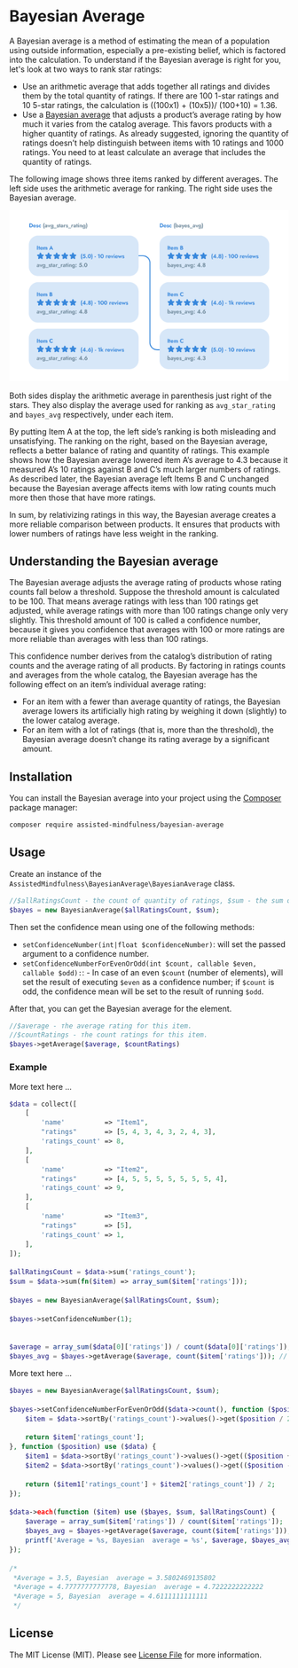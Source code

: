 # Bayesian Average

A Bayesian average is a method of estimating the mean of a population using outside information, especially a pre-existing belief, which is factored into the calculation. To understand if the Bayesian average is right for you, let's look at two ways to rank star ratings:


- Use an arithmetic average that adds together all ratings and divides them by the total quantity of ratings. If there are 100 1-star ratings and 10 5-star ratings, the calculation is ((100x1) + (10x5))/ (100+10) = 1.36.
- Use a [Bayesian average](https://en.wikipedia.org/wiki/Bayesian_average) that adjusts a product’s average rating by how much it varies from the catalog average. This favors products with a higher quantity of ratings.
As already suggested, ignoring the quantity of ratings doesn’t help distinguish between items with 10 ratings and 1000 ratings. You need to at least calculate an average that includes the quantity of ratings.

The following image shows three items ranked by different averages. The left side uses the arithmetic average for ranking. The right side uses the Bayesian average.

![image](.github/images/example.png)


Both sides display the arithmetic average in parenthesis just right of the stars. They also display the average used for ranking as `avg_star_rating` and `bayes_avg` respectively, under each item.

By putting Item A at the top, the left side’s ranking is both misleading and unsatisfying. The ranking on the right, based on the Bayesian average, reflects a better balance of rating and quantity of ratings. This example shows how the Bayesian average lowered item A’s average to 4.3 because it measured A’s 10 ratings against B and C’s much larger numbers of ratings. As described later, the Bayesian average left Items B and C unchanged because the Bayesian average affects items with low rating counts much more then those that have more ratings.

In sum, by relativizing ratings in this way, the Bayesian average creates a more reliable comparison between products. It ensures that products with lower numbers of ratings have less weight in the ranking.



## Understanding the Bayesian average

The Bayesian average adjusts the average rating of products whose rating counts fall below a threshold. Suppose the threshold amount is calculated to be 100. That means average ratings with less than 100 ratings get adjusted, while average ratings with more than 100 ratings change only very slightly. This threshold amount of 100 is called a confidence number, because it gives you confidence that averages with 100 or more ratings are more reliable than averages with less than 100 ratings.

This confidence number derives from the catalog’s distribution of rating counts and the average rating of all products. By factoring in ratings counts and averages from the whole catalog, the Bayesian average has the following effect on an item’s individual average rating:

- For an item with a fewer than average quantity of ratings, the Bayesian average lowers its artificially high rating by weighing it down (slightly) to the lower catalog average.
- For an item with a lot of ratings (that is, more than the threshold), the Bayesian average doesn’t change its rating average by a significant amount.


## Installation

You can install the Bayesian average into your project using the [Composer](https://getcomposer.org/) package manager:

```bash
composer require assisted-mindfulness/bayesian-average
```


## Usage

Create an instance of the `AssistedMindfulness\BayesianAverage\BayesianAverage` class.

```php
//$allRatingsCount - the count of quantity of ratings, $sum - the sum of all ratings
$bayes = new BayesianAverage($allRatingsCount, $sum);
```

Then set the confidence mean using one of the following methods:
- `setConfidenceNumber(int|float $confidenceNumber)`: will set the passed argument to a confidence number.
- `setConfidenceNumberForEvenOrOdd(int $count, callable $even, callable $odd):`: - In case of an even `$count` (number of elements), will set the result of executing `$even` as a confidence number; if `$count` is odd, the confidence mean will be set to the result of running `$odd`.



After that, you can get the Bayesian average for the element.
```php
//$average - тhe average rating for this item.
//$countRatings - тhe count ratings for this item.
$bayes->getAverage($average, $countRatings)
```



### Example

More text here ...

```php
$data = collect([
    [
        'name'          => "Item1",
        "ratings"       => [5, 4, 3, 4, 3, 2, 4, 3],
        'ratings_count' => 8,
    ],
    [
        'name'          => "Item2",
        "ratings"       => [4, 5, 5, 5, 5, 5, 5, 5, 4],
        'ratings_count' => 9,
    ],
    [
        'name'          => "Item3",
        "ratings"       => [5],
        'ratings_count' => 1,
    ],
]);

$allRatingsCount = $data->sum('ratings_count');
$sum = $data->sum(fn($item) => array_sum($item['ratings']));

$bayes = new BayesianAverage($allRatingsCount, $sum);

$bayes->setConfidenceNumber(1);


$average = array_sum($data[0]['ratings']) / count($data[0]['ratings']); // 3.5
$bayes_avg = $bayes->getAverage($average, count($item['ratings'])); // 3.5802469135802 
```

More text here ...

```php
$bayes = new BayesianAverage($allRatingsCount, $sum);

$bayes->setConfidenceNumberForEvenOrOdd($data->count(), function ($position) use ($data) {
    $item = $data->sortBy('ratings_count')->values()->get($position / 2);

    return $item['ratings_count'];
}, function ($position) use ($data) {
    $item1 = $data->sortBy('ratings_count')->values()->get(($position + 1) / 2);
    $item2 = $data->sortBy('ratings_count')->values()->get(($position - 1) / 2);

    return ($item1['ratings_count'] + $item2['ratings_count']) / 2;
});

$data->each(function ($item) use ($bayes, $sum, $allRatingsCount) {
    $average = array_sum($item['ratings']) / count($item['ratings']);
    $bayes_avg = $bayes->getAverage($average, count($item['ratings']));
    printf('Average = %s, Bayesian  average = %s', $average, $bayes_avg);
});

/*
 *Average = 3.5, Bayesian  average = 3.5802469135802 
 *Average = 4.7777777777778, Bayesian  average = 4.7222222222222 
 *Average = 5, Bayesian  average = 4.6111111111111 
 */
```


## License

The MIT License (MIT). Please see [License File](LICENSE.md) for more information.
